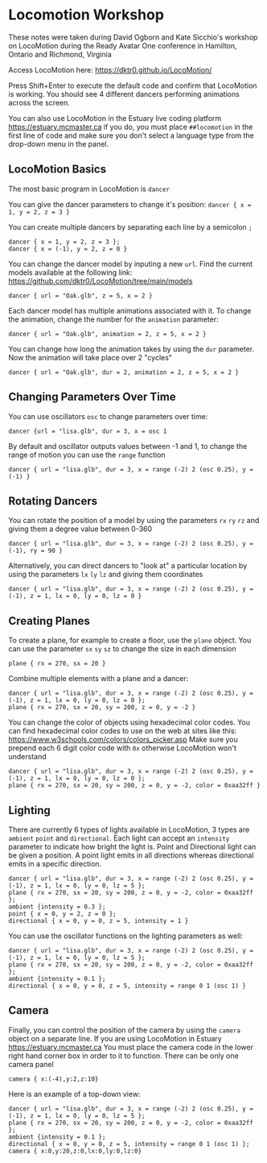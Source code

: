 # Locomotion Workshop

These notes were taken during David Ogborn and Kate Sicchio's workshop on LocoMotion during the Ready Avatar One conference in Hamilton, Ontario and Richmond, Virginia

Access LocoMotion here: https://dktr0.github.io/LocoMotion/

Press Shift+Enter to execute the default code and confirm that LocoMotion is working. You should see 4 different dancers performing animations across the screen.

You can also use LocoMotion in the Estuary live coding platform https://estuary.mcmaster.ca if you do, you must place `##locomotion` in the first line of code and make sure you don't select a language type from the drop-down menu in the panel.

## LocoMotion Basics

The most basic program in LocoMotion is 
` dancer `

You can give the dancer parameters to change it's position:
` dancer { x = 1, y = 2, z = 3 } `

You can create multiple dancers by separating each line by a semicolon `;`

```
dancer { x = 1, y = 2, z = 3 };
dancer { x = (-1), y = 2, z = 0 }
```

You can change the dancer model by inputing a new `url`. Find the current models available at the following link: https://github.com/dktr0/LocoMotion/tree/main/models

` dancer { url = "Oak.glb", z = 5, x = 2 } `

Each dancer model has multiple animations associated with it. To change the animation, change the number for the `animation` parameter:

` dancer { url = "Oak.glb", animation = 2, z = 5, x = 2 } `

You can change how long the animation takes by using the `dur` parameter. Now the animation will take place over 2 "cycles"

` dancer { url = "Oak.glb", dur = 2, animation = 2, z = 5, x = 2 } ` 

## Changing Parameters Over Time

You can use oscillators `osc` to change parameters over time:

` dancer {url = "lisa.glb", dur = 3, x = osc 1 ` 

By default and oscillator outputs values between -1 and 1, to change the range of motion you can use the `range` function

` dancer { url = "lisa.glb", dur = 3, x = range (-2) 2 (osc 0.25), y = (-1) } `

## Rotating Dancers

You can rotate the position of a model by using the parameters `rx` `ry` `rz` and giving them a degree value between 0-360

` dancer { url = "lisa.glb", dur = 3, x = range (-2) 2 (osc 0.25), y = (-1), ry = 90 } `

Alternatively, you can direct dancers to "look at" a particular location by using the parameters `lx` `ly` `lz` and giving them coordinates

` dancer { url = "lisa.glb", dur = 3, x = range (-2) 2 (osc 0.25), y = (-1), z = 1, lx = 0, ly = 0, lz = 0 } `

## Creating Planes

To create a plane, for example to create a floor, use the `plane` object. You can use the parameter `sx` `sy` `sz` to change the size in each dimension

` plane { rx = 270, sx = 20 } `

Combine multiple elements with a plane and a dancer:
```
dancer { url = "lisa.glb", dur = 3, x = range (-2) 2 (osc 0.25), y = (-1), z = 1, lx = 0, ly = 0, lz = 0 };
plane { rx = 270, sx = 20, sy = 200, z = 0, y = -2 }
```

You can change the color of objects using hexadecimal color codes. You can find hexadecimal color codes to use on the web at sites like this: https://www.w3schools.com/colors/colors_picker.asp Make sure you prepend each 6 digit color code with `0x` otherwise LocoMotion won't understand

```
dancer { url = "lisa.glb", dur = 3, x = range (-2) 2 (osc 0.25), y = (-1), z = 1, lx = 0, ly = 0, lz = 0 };
plane { rx = 270, sx = 20, sy = 200, z = 0, y = -2, color = 0xaa32ff }
```

## Lighting

There are currently 6 types of lights available in LocoMotion, 3 types are `ambient` `point` and `directional`. Each light can accept an `intensity` parameter to indicate how bright the light is. Point and Directional light can be given a position. A point light emits in all directions whereas directional emits in a specific direction.

```
dancer { url = "lisa.glb", dur = 3, x = range (-2) 2 (osc 0.25), y = (-1), z = 1, lx = 0, ly = 0, lz = 5 };
plane { rx = 270, sx = 20, sy = 200, z = 0, y = -2, color = 0xaa32ff };
ambient {intensity = 0.3 };
point { x = 0, y = 2, z = 0 };
directional { x = 0, y = 0, z = 5, intensity = 1 }
```

You can use the oscillator functions on the lighting parameters as well:

```
dancer { url = "lisa.glb", dur = 3, x = range (-2) 2 (osc 0.25), y = (-1), z = 1, lx = 0, ly = 0, lz = 5 };
plane { rx = 270, sx = 20, sy = 200, z = 0, y = -2, color = 0xaa32ff };
ambient {intensity = 0.1 };
directional { x = 0, y = 0, z = 5, intensity = range 0 1 (osc 1) }
```

## Camera

Finally, you can control the position of the camera by using the `camera` object on a separate line. If you are using LocoMotion in Estuary https://estuary.mcmaster.ca You must place the camera code in the lower right hand corner box in order to it to function. There can be only one camera panel

` camera { x:(-4),y:2,z:10} `

Here is an example of a top-down view:
```
dancer { url = "lisa.glb", dur = 3, x = range (-2) 2 (osc 0.25), y = (-1), z = 1, lx = 0, ly = 0, lz = 5 };
plane { rx = 270, sx = 20, sy = 200, z = 0, y = -2, color = 0xaa32ff };
ambient {intensity = 0.1 };
directional { x = 0, y = 0, z = 5, intensity = range 0 1 (osc 1) };
camera { x:0,y:20,z:0,lx:0,ly:0,lz:0}
```


